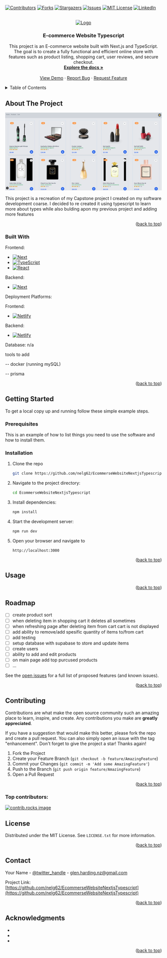 <a id="readme-top"></a>

[![Contributors][contributors-shield]][contributors-url]
[![Forks][forks-shield]][forks-url]
[![Stargazers][stars-shield]][stars-url]
[![Issues][issues-shield]][issues-url]
[![MIT License][license-shield]][license-url]
[![LinkedIn][linkedin-shield]][linkedin-url]

<!-- PROJECT LOGO -->
<br />
<div align="center">
  <a href="https://github.com/nelg62/EcommerseWebsiteNextjsTypescript">
    <img src="images/logo.png" alt="Logo" width="80" height="80">
  </a>

<h3 align="center">E-commerce Website Typescript</h3>

  <p align="center">
    This project is an E-commerce website built with Next.js and TypeScript. The goal is to create a fully functional and efficient online store with features such as product listing, shopping cart, user reviews, and secure checkout.
    <br />
    <a href="https://github.com/nelg62/EcommerseWebsiteNextjsTypescript"><strong>Explore the docs »</strong></a>
    <br />
    <br />
    <a href="https://github.com/nelg62/EcommerseWebsiteNextjsTypescript">View Demo</a>
    ·
    <a href="https://github.com/nelg62/EcommerseWebsiteNextjsTypescript/issues/new?labels=bug&template=bug-report---.md">Report Bug</a>
    ·
    <a href="https://github.com/nelg62/EcommerseWebsiteNextjsTypescript/issues/new?labels=enhancement&template=feature-request---.md">Request Feature</a>
  </p>
</div>

<!-- TABLE OF CONTENTS -->
<details>
  <summary>Table of Contents</summary>
  <ol>
    <li>
      <a href="#about-the-project">About The Project</a>
      <ul>
        <li><a href="#built-with">Built With</a></li>
      </ul>
    </li>
    <li>
      <a href="#getting-started">Getting Started</a>
      <ul>
        <li><a href="#prerequisites">Prerequisites</a></li>
        <li><a href="#installation">Installation</a></li>
      </ul>
    </li>
    <li><a href="#usage">Usage</a></li>
    <li><a href="#roadmap">Roadmap</a></li>
    <li><a href="#contributing">Contributing</a></li>
    <li><a href="#license">License</a></li>
    <li><a href="#contact">Contact</a></li>
    <li><a href="#acknowledgments">Acknowledgments</a></li>
  </ol>
</details>

<!-- ABOUT THE PROJECT -->

## About The Project

[![Product Name Screen Shot][product-screenshot]](https://ecommersewebsitetypescript.netlify.app/)

This project is a recreation of my Capstone project I created on my software development coarse. I decided to re created it using typescript to learn more about types while also bulding apon my previous project and adding more features

<!-- <h4>Features</h4>
<ul>
<li>User Authentication: Sign up, log in, and log out functionality.</li>
<li>Product Management: View, sort, and filter products.</li>
<li>Cart Functionality: Add, remove, and manage items in the cart.</li>
<li>Responsive Design: Mobile-friendly UI with dynamic components.</li>
</ul> -->

<p align="right">(<a href="#readme-top">back to top</a>)</p>

### Built With

Frontend:

- [![Next][Next.js]][Next-url]
- [![TypeScript][TypeScript-badge]][TypeScript-url]
- [![React][React.js]][React-url]

Backend:

- [![Next][Next.js]][Next-url]

Deployment Platforms:

Frontend:

- [![Netlify][Netlify-shield]][Netlify-url]

Backend:

- [![Netlify][Netlify-shield]][Netlify-url]

Database: n/a

tools to add

-- docker (running mySQL)

-- prisma

<p align="right">(<a href="#readme-top">back to top</a>)</p>

<!-- GETTING STARTED -->

## Getting Started

To get a local copy up and running follow these simple example steps.

### Prerequisites

This is an example of how to list things you need to use the software and how to install them.

### Installation

1. Clone the repo
   ```sh
   git clone https://github.com/nelg62/EcommerseWebsiteNextjsTypescript.git
   ```
2. Navigate to the project directory:
   ```sh
   cd EcommerseWebsiteNextjsTypescript
   ```
3. Install dependencies:
   ```js
   npm install
   ```
4. Start the development server:
   ```sh
   npm run dev
   ```
5. Open your browser and navigate to
   ```
   http://localhost:3000
   ```

<p align="right">(<a href="#readme-top">back to top</a>)</p>

<!-- USAGE EXAMPLES -->

## Usage

<!-- Use this space to show useful examples of how a project can be used. Additional screenshots, code examples and demos work well in this space. You may also link to more resources.

npx prisma db pull

npx prisma migrate dev --name init

npx prisma generate
npx prisma db seed

_For more examples, please refer to the [Documentation](https://example.com)_ -->

<p align="right">(<a href="#readme-top">back to top</a>)</p>

<!-- ROADMAP -->

## Roadmap

- [ ] create product sort
- [ ] when deleting item in shopping cart it deletes all sometimes
- [ ] when refreshing page after deleting item from cart cart is not displayed
- [ ] add ability to remove/add spesific quantity of items to/from cart
- [ ] add testing
- [ ] setup database with supabase to store and update items
- [ ] create users
- [ ] ability to add and edit products
- [ ] on main page add top purcused products
- [ ] ...

See the [open issues](https://github.com/nelg62/EcommerseWebsiteNextjsTypescript/issues) for a full list of proposed features (and known issues).

<p align="right">(<a href="#readme-top">back to top</a>)</p>

<!-- CONTRIBUTING -->

## Contributing

Contributions are what make the open source community such an amazing place to learn, inspire, and create. Any contributions you make are **greatly appreciated**.

If you have a suggestion that would make this better, please fork the repo and create a pull request. You can also simply open an issue with the tag "enhancement".
Don't forget to give the project a star! Thanks again!

1. Fork the Project
2. Create your Feature Branch (`git checkout -b feature/AmazingFeature`)
3. Commit your Changes (`git commit -m 'Add some AmazingFeature'`)
4. Push to the Branch (`git push origin feature/AmazingFeature`)
5. Open a Pull Request

<p align="right">(<a href="#readme-top">back to top</a>)</p>

### Top contributors:

<a href="https://github.com/nelg62/EcommerseWebsiteNextjsTypescript/graphs/contributors">
  <img src="https://contrib.rocks/image?repo=nelg62/EcommerseWebsiteNextjsTypescript" alt="contrib.rocks image" />
</a>

<!-- LICENSE -->

## License

Distributed under the MIT License. See `LICENSE.txt` for more information.

<p align="right">(<a href="#readme-top">back to top</a>)</p>

<!-- CONTACT -->

## Contact

Your Name - [@twitter_handle](https://twitter.com/twitter_handle) - glen.harding.nz@gmail.com

Project Link: [https://github.com/nelg62/EcommerseWebsiteNextjsTypescript](https://github.com/nelg62/EcommerseWebsiteNextjsTypescript)

<p align="right">(<a href="#readme-top">back to top</a>)</p>

<!-- ACKNOWLEDGMENTS -->

## Acknowledgments

- []()
- []()
- []()

<p align="right">(<a href="#readme-top">back to top</a>)</p>

<!-- MARKDOWN LINKS & IMAGES -->
<!-- https://www.markdownguide.org/basic-syntax/#reference-style-links -->

[contributors-shield]: https://img.shields.io/github/contributors/nelg62/EcommerseWebsiteNextjsTypescript.svg?style=for-the-badge
[contributors-url]: https://github.com/nelg62/EcommerseWebsiteNextjsTypescript/graphs/contributors
[forks-shield]: https://img.shields.io/github/forks/nelg62/EcommerseWebsiteNextjsTypescript.svg?style=for-the-badge
[forks-url]: https://github.com/nelg62/EcommerseWebsiteNextjsTypescript/network/members
[stars-shield]: https://img.shields.io/github/stars/nelg62/EcommerseWebsiteNextjsTypescript.svg?style=for-the-badge
[stars-url]: https://github.com/nelg62/EcommerseWebsiteNextjsTypescript/stargazers
[issues-shield]: https://img.shields.io/github/issues/nelg62/EcommerseWebsiteNextjsTypescript.svg?style=for-the-badge
[issues-url]: https://github.com/nelg62/EcommerseWebsiteNextjsTypescript/issues
[license-shield]: https://img.shields.io/github/license/nelg62/EcommerseWebsiteNextjsTypescript.svg?style=for-the-badge
[license-url]: https://github.com/nelg62/EcommerseWebsiteNextjsTypescript/blob/master/LICENSE.txt
[linkedin-shield]: https://img.shields.io/badge/-LinkedIn-black.svg?style=for-the-badge&logo=linkedin&colorB=555
[linkedin-url]: https://linkedin.com/in/glen-harding-5a1317114
[product-screenshot]: public/Ecommercewebsitetypescript.png
[Next.js]: https://img.shields.io/badge/next.js-000000?style=for-the-badge&logo=nextdotjs&logoColor=white
[Next-url]: https://nextjs.org/
[React.js]: https://img.shields.io/badge/React-20232A?style=for-the-badge&logo=react&logoColor=61DAFB
[React-url]: https://reactjs.org/
[Vue.js]: https://img.shields.io/badge/Vue.js-35495E?style=for-the-badge&logo=vuedotjs&logoColor=4FC08D
[Vue-url]: https://vuejs.org/
[Angular.io]: https://img.shields.io/badge/Angular-DD0031?style=for-the-badge&logo=angular&logoColor=white
[Angular-url]: https://angular.io/
[Svelte.dev]: https://img.shields.io/badge/Svelte-4A4A55?style=for-the-badge&logo=svelte&logoColor=FF3E00
[Svelte-url]: https://svelte.dev/
[Laravel.com]: https://img.shields.io/badge/Laravel-FF2D20?style=for-the-badge&logo=laravel&logoColor=white
[Laravel-url]: https://laravel.com
[Bootstrap.com]: https://img.shields.io/badge/Bootstrap-563D7C?style=for-the-badge&logo=bootstrap&logoColor=white
[Bootstrap-url]: https://getbootstrap.com
[JQuery.com]: https://img.shields.io/badge/jQuery-0769AD?style=for-the-badge&logo=jquery&logoColor=white
[JQuery-url]: https://jquery.com
[TypeScript-badge]: https://img.shields.io/badge/TypeScript-007ACC?style=for-the-badge&logo=typescript&logoColor=white
[TypeScript-url]: https://www.typescriptlang.org/
[Next.js]: https://img.shields.io/badge/Next.js-000000?style=for-the-badge&logo=nextdotjs&logoColor=white
[Next-url]: https://nextjs.org/
[Netlify-shield]: https://img.shields.io/badge/Netlify-00C7B7?style=for-the-badge&logo=netlify&logoColor=white
[Netlify-url]: https://www.netlify.com/
